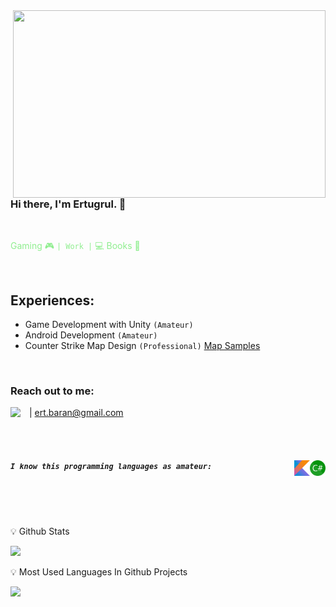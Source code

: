<img src="https://mir-s3-cdn-cf.behance.net/project_modules/disp/b41e1e27075137.5635f8edb514a.gif" align="right" width="500" height="300">

### Hi there, I'm Ertugrul. :slightly_smiling_face:
<br>

<font color="lightgreen">Gaming :video_game: `| Work |` :computer: Books :book: </font>

<br>

## Experiences:
* Game Development with Unity `(Amateur)`
* Android Development `(Amateur)`
* Counter Strike Map Design `(Professional)`
[Map Samples](https://gamebanana.com/members/submissions/sublog/1269128)

<br>


### Reach out to me:

[<img  width="30" src="https://unpkg.com/simple-icons@v4/icons/linkedin.svg" align="left" />][linkedin]

|  ert.baran@gmail.com

<br/>
<br/>



##### ```I know this programming languages as amateur:``` <img align="right" src="https://raw.githubusercontent.com/github/explore/80688e429a7d4ef2fca1e82350fe8e3517d3494d/topics/csharp/csharp.png" width="25" height="25" /> <img align="right" src="https://raw.githubusercontent.com/github/explore/80688e429a7d4ef2fca1e82350fe8e3517d3494d/topics/kotlin/kotlin.png" width="25" height="25" />

<br/>
<br/>



<br />


:bulb: Github Stats

<img src="https://github-readme-stats.vercel.app/api?username=ertbaran&theme=radical"  >


:bulb:  Most Used Languages In Github Projects

<img src="https://github-readme-stats.vercel.app/api/top-langs/?username=ertbaran&layout=compact" >


[instagram]: https://www.instagram.com/ertbaran/
[linkedin]: https://www.linkedin.com/in/ertbaran

